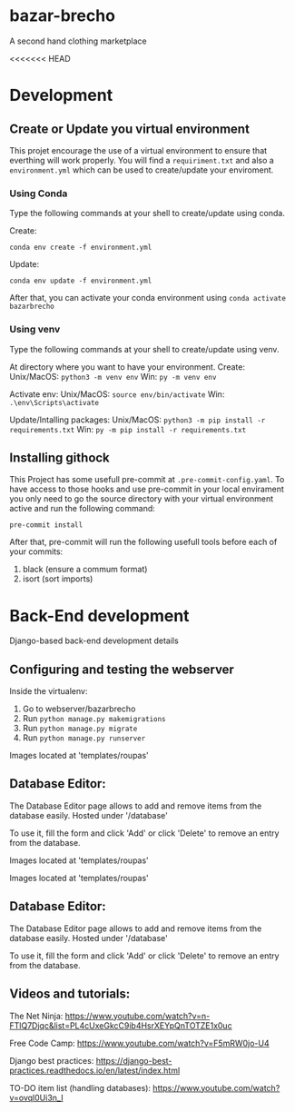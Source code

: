 # bazar-brecho
A second hand clothing marketplace

<<<<<<< HEAD
# Development

## Create or Update you virtual environment
This projet encourage the use of a virtual environment to ensure that everthing
will work properly. You will find a `requiriment.txt` and also a `environment.yml` 
which can be used to create/update your enviroment.

### Using Conda
Type the following commands at your shell to create/update using conda.

Create: 
```
conda env create -f environment.yml
```

Update:
```
conda env update -f environment.yml
```

After that, you can activate your conda environment using `conda activate bazarbrecho`

### Using venv
Type the following commands at your shell to create/update using venv.

At directory where you want to have your environment.
Create:
Unix/MacOS: `python3 -m venv env` Win: `py -m venv env`

Activate env:
Unix/MacOS: `source env/bin/activate` Win: `.\env\Scripts\activate`

Update/Intalling packages:
Unix/MacOS: `python3 -m pip install -r requirements.txt` Win: `py -m pip install -r requirements.txt`

## Installing githock
This Project has some usefull pre-commit at `.pre-commit-config.yaml`. To have access to those hooks and use pre-commit in your local envirament you only need to go the source directory with your virtual environment active and run the following command: 
```
pre-commit install
```
After that, pre-commit will run the following usefull tools before each of your commits:

1. black (ensure a commum format)
2. isort (sort imports)

# Back-End development
Django-based back-end development details

## Configuring and testing the webserver

Inside the virtualenv:
1. Go to webserver/bazarbrecho
2. Run `python manage.py makemigrations`
3. Run `python manage.py migrate`
4. Run `python manage.py runserver`

Images located at 'templates/roupas'

## Database Editor:

The Database Editor page allows to add and remove items from the database easily. Hosted under '/database'

To use it, fill the form and click 'Add' or click 'Delete' to remove an entry from the database.

Images located at 'templates/roupas'

Images located at 'templates/roupas'

## Database Editor:

The Database Editor page allows to add and remove items from the database easily. Hosted under '/database'

To use it, fill the form and click 'Add' or click 'Delete' to remove an entry from the database.

## Videos and tutorials:

The Net Ninja:
https://www.youtube.com/watch?v=n-FTlQ7Djqc&list=PL4cUxeGkcC9ib4HsrXEYpQnTOTZE1x0uc

Free Code Camp:
https://www.youtube.com/watch?v=F5mRW0jo-U4

Django best practices:
https://django-best-practices.readthedocs.io/en/latest/index.html

TO-DO item list (handling databases):
https://www.youtube.com/watch?v=ovql0Ui3n_I
